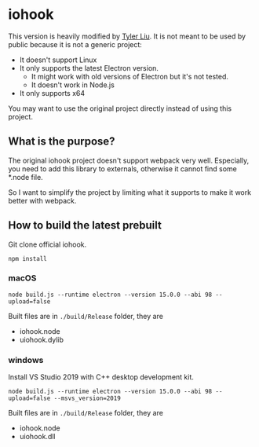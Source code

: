 # iohook

This version is heavily modified by [Tyler Liu](https://github.com/tylerlong). 
It is not meant to be used by public because it is not a generic project:

- It doesn't support Linux
- It only supports the latest Electron version.
  - It might work with old versions of Electron but it's not tested.
  - It doesn't work in Node.js
- It only supports x64

You may want to use the original project directly instead of using this project.


## What is the purpose?

The original iohook project doesn't support webpack very well. Especially, you need to add this library to externals, otherwise it cannot find some *.node file.

So I want to simplify the project by limiting what it supports to make it work better with webpack.


## How to build the latest prebuilt

Git clone official iohook.

```
npm install
```

### macOS

```
node build.js --runtime electron --version 15.0.0 --abi 98 --upload=false
```

Built files are in `./build/Release` folder, they are

- iohook.node
- uiohook.dylib

### windows

Install VS Studio 2019 with C++ desktop development kit.

```
node build.js --runtime electron --version 15.0.0 --abi 98 --upload=false --msvs_version=2019
```

Built files are in `./build/Release` folder, they are

- iohook.node
- uiohook.dll
